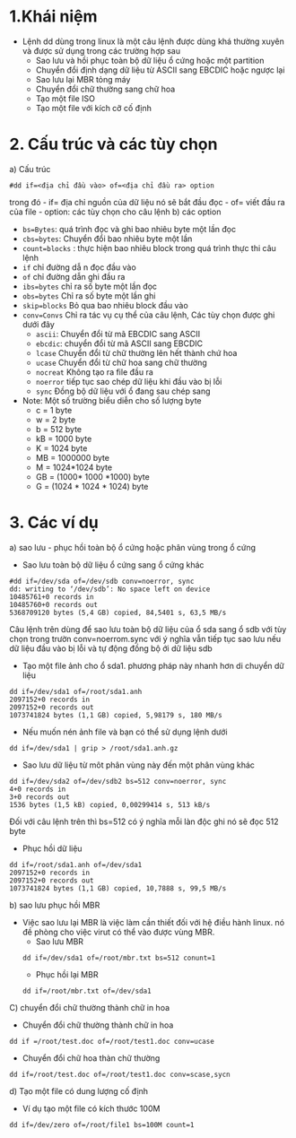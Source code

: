 # 1.Khái niệm 
- Lệnh dd dùng trong linux là một câu lệnh được dùng khá thường xuyên và được sử dụng trong các trường hợp sau
    - Sao lưu và hồi phục toàn bộ dữ liệu ổ cứng hoặc một partition 
    - Chuyển đổi định dạng dữ liệu từ ASCII sang EBCDIC hoặc ngược lại 
    - Sao lưu lại MBR tỏng máy
    - Chuyển đổi chữ thường sang chữ hoa 
    - Tạo một file ISO
    - Tạo một file với kích cỡ cố định 
# 2. Cấu trúc và các tùy chọn 
a) Cấu trúc 
```
#dd if=<địa chỉ đầu vào> of=<địa chỉ đầu ra> option
```
trong đó 
    - if= địa chỉ nguồn của dữ liệu nó sẽ bắt đầu đọc 
    - of= viết đầu ra của file 
    - option: các tùy chọn cho câu lệnh 
b) các option
- `bs=Bytes`: quá trình đọc và ghi bao nhiêu byte một lần đọc 
- `cbs=bytes`: Chuyển đổi bao nhiêu byte một lần 
- `count=blocks` : thực hiện bao nhiêu block trong quá trình thực thi câu lệnh 
- `if` chỉ đường dẫ n đọc đầu vào 
- `of` chỉ đường dẫn ghi đầu ra 
- `ibs=bytes` chỉ ra số byte một lần đọc 
- `obs=bytes` Chỉ ra số byte một lần ghi 
- `skip=blocks` Bỏ qua bao nhiêu block đầu vào 
- `conv=Convs` Chỉ ra tác vụ cụ thể của câu lệnh, Các tùy chọn được ghi dưới đây 
    - `ascii`: Chuyển đổi từ mã EBCDIC sang ASCII
    - `ebcdic`: chuyển đổi từ mã ASCII sang EBCDIC
    - `lcase` Chuyển đổi từ chữ thường lên hết thành chứ hoa
    - `ucase` Chuyển đổi từ chữ hoa sang chữ thường
    - `nocreat` Không tạo ra file đầu ra 
    - `noerror` tiếp tục sao chép dữ liệu khi đầu vào bị lỗi
    - `sync` Đồng bộ dữ liệu với ổ đang sau chép sang 
- Note: Một số trường biểu diễn cho số lượng byte
    - c = 1 byte
    - w = 2 byte
    - b = 512 byte
    - kB = 1000 byte
    - K = 1024 byte
    - MB = 1000000 byte
    - M = 1024*1024 byte
    - GB = (1000* 1000 *1000) byte
    - G = (1024 * 1024 * 1024) byte
# 3. Các ví dụ 
a) sao lưu - phục hồi toàn bộ ổ cứng hoặc phân vùng trong ổ cứng 
- Sao lưu toàn bộ dữ liệu ổ cứng sang ổ cứng khác 
```
#dd if=/dev/sda of=/dev/sdb conv=noerror, sync
dd: writing to ‘/dev/sdb’: No space left on device
10485761+0 records in
10485760+0 records out
5368709120 bytes (5,4 GB) copied, 84,5401 s, 63,5 MB/s

```
Câu lệnh trên dùng để sao lưu toàn bộ dữ liệu của ổ sda sang ổ sdb với tùy chọn trong trườn conv=noerrom.sync với ý nghĩa vẫn tiếp tục sao lưu nếu dữ liệu đầu vào bị lỗi và tự động đồng bộ ới dữ liệu sdb
- Tạo một file ảnh cho ổ sda1. phương pháp này nhanh hơn di  chuyển dữ liệu 
```
dd if=/dev/sda1 of=/root/sda1.anh
2097152+0 records in
2097152+0 records out
1073741824 bytes (1,1 GB) copied, 5,98179 s, 180 MB/s
```
- Nếu muốn nén ảnh file và bạn có thể sử dụng lệnh dưới 
```
dd if=/dev/sda1 | grip > /root/sda1.anh.gz
```
- Sao lưu dữ liệu từ môt phân vùng này đến một phân vùng khác 
```
dd if=/dev/sda2 of=/dev/sdb2 bs=512 conv=noerror, sync
4+0 records in
3+0 records out
1536 bytes (1,5 kB) copied, 0,00299414 s, 513 kB/s
```
Đối với câu lệnh trên thì bs=512 có ý nghĩa mỗi làn độc ghi nó sẽ đọc 512 byte
- Phục hồi dữ liệu 
```
dd if=/root/sda1.anh of=/dev/sda1
2097152+0 records in
2097152+0 records out
1073741824 bytes (1,1 GB) copied, 10,7888 s, 99,5 MB/s
```
b) sao lưu phục hồi MBR
- Việc sao lưu lại MBR là việc làm cần thiết đối với hệ điều hành linux. nó đề phòng cho việc virut có thể vào được vùng MBR.
    - Sao lưu MBR
    ```
    dd if=/dev/sda1 of=/root/mbr.txt bs=512 conunt=1 
    ```
    - Phục hồi lại MBR 
    ```
    dd if=/root/mbr.txt of=/dev/sda1
    ```
C) chuyển đổi chữ thường thành chữ in hoa 
- Chuyển đổi chữ thường thành chữ in hoa 
```
dd if =/root/test.doc of=/root/test1.doc conv=ucase
```
- Chuyển đổi chữ hoa thàn chữ thường 
```
dd if=/root/test.doc of=/root/test1.doc conv=scase,sycn
```
d) Tạo một file có dung lượng cố định 
- Ví dụ tạo một file có kích thước 100M
 ```
 dd if=/dev/zero of=/root/file1 bs=100M count=1 
 ```
